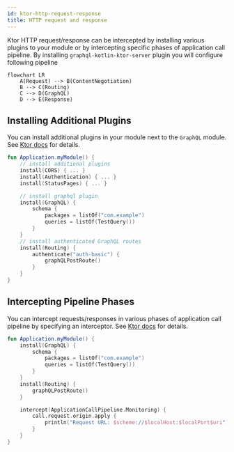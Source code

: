 ```yaml
---
id: ktor-http-request-response
title: HTTP request and response
---
```


Ktor HTTP request/response can be intercepted by installing various plugins to your module or by intercepting specific
phases of application call pipeline. By installing `graphql-kotlin-ktor-server` plugin you will configure following pipeline

```mermaid
flowchart LR
    A(Request) --> B(ContentNegotiation)
    B --> C(Routing)
    C --> D(GraphQL)
    D --> E(Response)
```

## Installing Additional Plugins

You can install additional plugins in your module next to the `GraphQL` module. See [Ktor docs](https://ktor.io/docs/plugins.html)
for details.

```kotlin
fun Application.myModule() {
    // install additional plugins
    install(CORS) { ... }
    install(Authentication) { ... }
    install(StatusPages) { ... }

    // install graphql plugin
    install(GraphQL) {
        schema {
            packages = listOf("com.example")
            queries = listOf(TestQuery())
        }
    }
    // install authenticated GraphQL routes
    install(Routing) {
        authenticate("auth-basic") {
            graphQLPostRoute()
        }
    }
}
```

## Intercepting Pipeline Phases

You can intercept requests/responses in various phases of application call pipeline by specifying an interceptor. See
[Ktor docs](https://ktor.io/docs/custom-plugins-base-api.html#call-handling) for details.

```kotlin
fun Application.myModule() {
    install(GraphQL) {
        schema {
            packages = listOf("com.example")
            queries = listOf(TestQuery())
        }
    }
    install(Routing) {
        graphQLPostRoute()
    }

    intercept(ApplicationCallPipeline.Monitoring) {
        call.request.origin.apply {
            println("Request URL: $scheme://$localHost:$localPort$uri")
        }
    }
}
```

